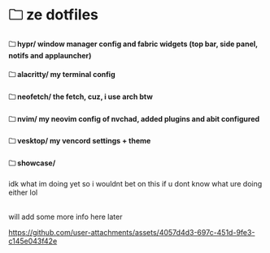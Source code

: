 # 🗀 ze dotfiles

#### 🗀 hypr/ window manager config and fabric widgets (top bar, side panel, notifs and applauncher)

#### 🗀 alacritty/ my terminal config

#### 🗀 neofetch/ the fetch, cuz, i use arch btw

#### 🗀 nvim/ my neovim config of nvchad, added plugins and abit configured

#### 🗀 vesktop/ my vencord settings + theme

#### 🗀 showcase/

idk what im doing yet so i wouldnt bet on this if u dont know what ure doing either lol


<br>
will add some more info here later

<br>



https://github.com/user-attachments/assets/4057d4d3-697c-451d-9fe3-c145e043f42e

